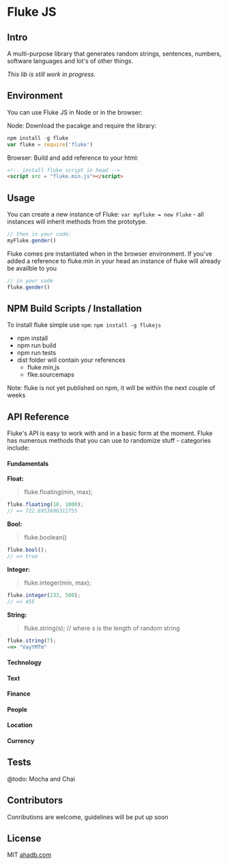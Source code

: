 # Fluke JS

## Intro

A multi-purpose library that generates random strings, sentences, numbers, software languages and lot's of other things.

*This lib is still work in progress.*

## Environment

You can use Fluke JS in Node or in the browser:

Node: Download the pacakge and require the library:

``` javascript
npm install -g fluke
var fluke = require('fluke')
```

Browser: Build and add reference to your html:

``` html
<!-- install fluke script in head -->
<script src = "fluke.min.js"></script>
```

## Usage

You can create a new instance of Fluke: `var myFluke = new Fluke` - all instances will inherit methods from the prototype.

 ``` javascript
 // then in your code:
 myFluke.gender()
 ```
Fluke comes pre instantiated when in the browser environment. If you've added a reference to fluke.min in your head an instance of fluke will already be availble to you

 ``` javascript
 // in your code
 fluke.gender()
 ```

## NPM Build Scripts / Installation

To install fluke simple use `npm`: `npm install -g flukejs`

* npm install
* npm run build
* npm run tests
* dist folder will contain your references
  * fluke.min,js
  * flke.sourcemaps


Note: fluke is not yet published on npm, it will be within the next couple of weeks

## API Reference

Fluke's API is easy to work with and in a basic form at the moment. Fluke has numerous methods that you can use to randomize stuff - categories include:

#### Fundamentals

**Float:**


> fluke.floating(min, max);

```javascript
fluke.floating(10, 1000);
// => 722.6953696312755
```

**Bool:**

> fluke.boolean()

```javascript
fluke.bool();
// => true
```

**Integer:**

> fluke.integer(min, max);

```javascript
fluke.integer(233, 500);
// => 455
```

**String:**

> fluke.string(s); // where s is the length of random string

```javascript
fluke.string(7);
==> "VayYMTm"
```

#### Technology

#### Text

#### Finance

#### People

#### Location

#### Currency

## Tests

@todo: Mocha and Chai

## Contributors

Conributions are welcome, guidelines will be put up soon

## License

MIT [ahadb.com](http:////ahadb.com)


